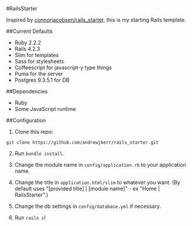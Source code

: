 #RailsStarter

Inspired by [connorjacobsen/rails_starter](https://github.com/connorjacobsen/rails_starter), this is my starting Rails template.

##Current Defaults

- Ruby 2.2.2
- Rails 4.2.3
- Slim for templates
- Sass for stylesheets
- Coffeescript for javascript-y type things
- Puma for the server
- Postgres 9.3.5.1 for DB

##Dependencies

- Ruby
- Some JavaScript runtime

##Configuration

1. Clone this repo:

```
git clone https://github.com/andrewjkerr/rails_starter.git
```

2. Run `bundle install`.

3. Change the module name in `config/application.rb` to your application name.

4. Change the title in `application.html/slim` to whatever you want. (By default uses "[provided title] | [module name]" - ex "Home | RailsStarter".)

5. Change the db settings in `config/database.yml` if necessary.

6. Run `rails s`!